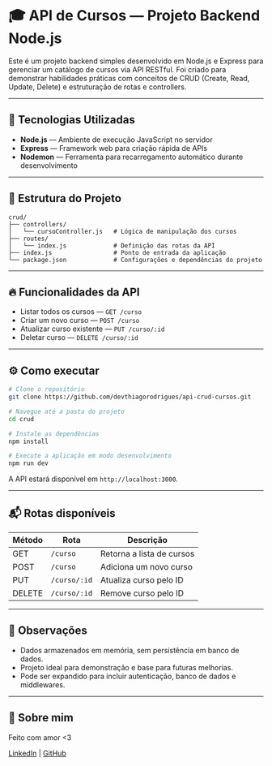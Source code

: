 # 🎓 API de Cursos — Projeto Backend Node.js

Este é um projeto backend simples desenvolvido em Node.js e Express para gerenciar um catálogo de cursos via API RESTful. Foi criado para demonstrar habilidades práticas com conceitos de CRUD (Create, Read, Update, Delete) e estruturação de rotas e controllers.

---

## 🚀 Tecnologias Utilizadas

* **Node.js** — Ambiente de execução JavaScript no servidor
* **Express** — Framework web para criação rápida de APIs
* **Nodemon** — Ferramenta para recarregamento automático durante desenvolvimento

---

## 📂 Estrutura do Projeto

```plaintext
crud/
├── controllers/
│   └── cursoController.js   # Lógica de manipulação dos cursos
├── routes/
│   └── index.js             # Definição das rotas da API
├── index.js                 # Ponto de entrada da aplicação
└── package.json             # Configurações e dependências do projeto
```

---

## 🔥 Funcionalidades da API

* Listar todos os cursos — `GET /curso`
* Criar um novo curso — `POST /curso`
* Atualizar curso existente — `PUT /curso/:id`
* Deletar curso — `DELETE /curso/:id`

---

## ⚙️ Como executar

```bash
# Clone o repositório
git clone https://github.com/devthiagorodrigues/api-crud-cursos.git

# Navegue até a pasta do projeto
cd crud

# Instale as dependências
npm install

# Execute a aplicação em modo desenvolvimento
npm run dev
```

A API estará disponível em `http://localhost:3000`.

---

## 📬 Rotas disponíveis

| Método | Rota         | Descrição                 |
| ------ | ------------ | ------------------------- |
| GET    | `/curso`     | Retorna a lista de cursos |
| POST   | `/curso`     | Adiciona um novo curso    |
| PUT    | `/curso/:id` | Atualiza curso pelo ID    |
| DELETE | `/curso/:id` | Remove curso pelo ID      |

---

## 📌 Observações

* Dados armazenados em memória, sem persistência em banco de dados.
* Projeto ideal para demonstração e base para futuras melhorias.
* Pode ser expandido para incluir autenticação, banco de dados e middlewares.

---

## 👤 Sobre mim

Feito com amor <3

[LinkedIn](https://www.linkedin.com/in/devthiagorodrigues/) | [GitHub](https://github.com/devthiagorodrigues)
